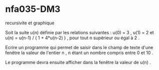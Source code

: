 # nfa035-DM3
recursivite et graphique

Soit la suite u(n) définie par les relations suivantes : 
u(0) = 3 , u(1) = 2 et u(n) = u(n-1) / ( 1 + 4*u(n-2) ) , pour tout n supérieur ou égal à 2 . 

Ecrire un programme qui permet de saisir dans le champ de texte d'une fenêtre la valeur de l'entier n , n étant un nombre compris entre 0 et 10 .

Le programme devra ensuite afficher dans la fenêtre la valeur de u(n) .

